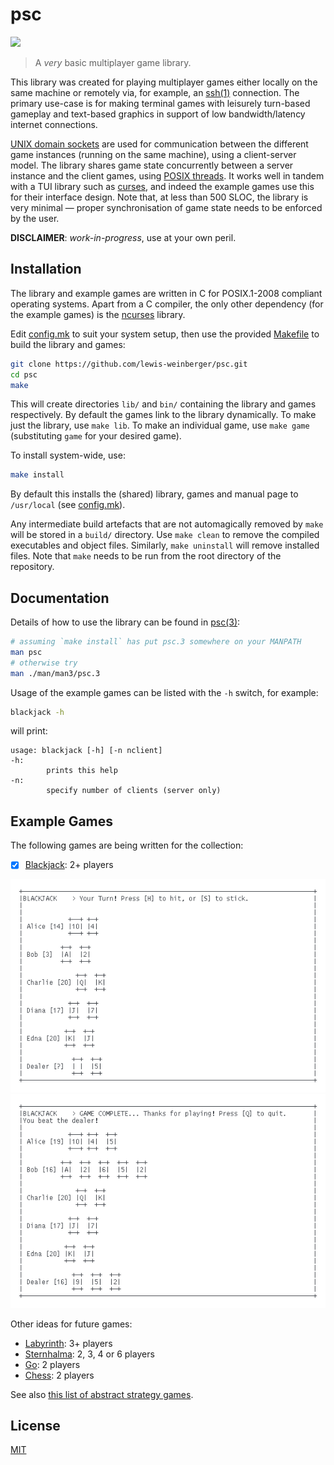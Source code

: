 # psc

![](https://github.com/lewis-weinberger/psc/workflows/build/badge.svg)

> A *very* basic multiplayer game library.

This library was created for playing multiplayer games either locally on the same machine or remotely via, for example, an [ssh(1)](https://man.openbsd.org/ssh) connection. The primary use-case is for making terminal games with leisurely turn-based gameplay and text-based graphics in support of low bandwidth/latency internet connections.

[UNIX domain sockets](https://en.wikipedia.org/wiki/Unix_domain_socket) are used for communication between the different game instances (running on the same machine), using a client-server model. The library shares game state concurrently between a server instance and the client games, using [POSIX threads](https://en.wikipedia.org/wiki/POSIX_Threads). It works well in tandem with a TUI library such as [curses](https://en.wikipedia.org/wiki/Curses_(programming_library)), and indeed the example games use this for their interface design. Note that, at less than 500 SLOC, the library is very minimal &mdash; proper synchronisation of game state needs to be enforced by the user.


**DISCLAIMER**: *work-in-progress*, use at your own peril.

## Installation

The library and example games are written in C for POSIX.1-2008 compliant operating systems. Apart from a C compiler, the only other dependency (for the example games) is the [ncurses](https://invisible-island.net/ncurses/#downloads) library.

Edit [config.mk](./config.mk) to suit your system setup, then use the provided [Makefile](./Makefile) to build the library and games:

```sh
git clone https://github.com/lewis-weinberger/psc.git
cd psc
make
```

This will create directories `lib/` and `bin/` containing the library and games respectively. By default the games link to the library dynamically. To make just the library, use `make lib`. To make an individual game, use `make game` (substituting `game` for your desired game).

To install system-wide, use:

```sh
make install
```

By default this installs the (shared) library, games and manual page to `/usr/local` (see [config.mk](./config.mk)).

Any intermediate build artefacts that are not automagically removed by `make` will be stored in a `build/` directory. Use `make clean` to remove the compiled executables and object files. Similarly, `make uninstall` will remove installed files. Note that `make` needs to be run from the root directory of the repository.

## Documentation

Details of how to use the library can be found in [psc(3)](./man/man3/psc.3):

```sh
# assuming `make install` has put psc.3 somewhere on your MANPATH
man psc
# otherwise try
man ./man/man3/psc.3
```

Usage of the example games can be listed with the `-h` switch, for example:

```sh
blackjack -h
```

will print:

```
usage: blackjack [-h] [-n nclient]
-h:
        prints this help
-n:
        specify number of clients (server only)
```

## Example Games

The following games are being written for the collection:
- [x] [Blackjack](https://en.wikipedia.org/wiki/Blackjack): 2+ players

![blackjack start](./img/blackjack.png)
![blackjack finish](./img/blackjack2.png)

Other ideas for future games:
- [Labyrinth](https://en.wikipedia.org/wiki/Labyrinth_(paper-and-pencil_game)): 3+ players
- [Sternhalma](https://en.wikipedia.org/wiki/Chinese_checkers): 2, 3, 4 or 6 players
- [Go](https://en.wikipedia.org/wiki/Go_(game)): 2 players
- [Chess](https://en.wikipedia.org/wiki/Chess): 2 players

See also [this list of abstract strategy games](https://en.wikipedia.org/wiki/List_of_abstract_strategy_games).

## License

[MIT](./LICENSE)
